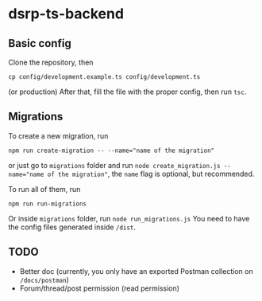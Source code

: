 # dsrp-ts-backend

## Basic config

Clone the repository, then
```
cp config/development.example.ts config/development.ts
```
(or production)
After that, fill the file with the proper config, then run `tsc`.

## Migrations
To create a new migration, run
```
npm run create-migration -- --name="name of the migration"
```
or just go to `migrations` folder and run `node create_migration.js --name="name of the migration"`, the `name` flag is optional, but recommended.

To run all of them, run
```
npm run run-migrations
```
Or inside `migrations` folder, run `node run_migrations.js`
You need to have the config files generated inside `/dist`.

## TODO
- Better doc (currently, you only have an exported Postman collection on `/docs/postman`)
- Forum/thread/post permission (read permission)

